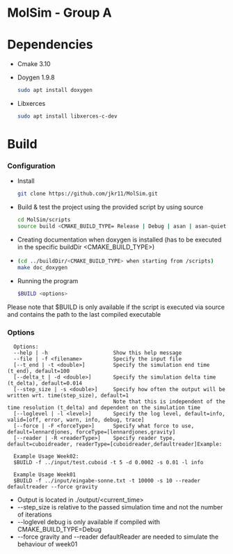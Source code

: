 MolSim - Group A
===

# Dependencies
- Cmake 3.10

- Doygen 1.9.8

    ```bash
    sudo apt install doxygen
    ```

- Libxerces
  ```bash
  sudo apt install libxerces-c-dev
  ```

# Build
### Configuration
- Install
  ```bash
  git clone https://github.com/jkr11/MolSim.git
  ```
- Build & test the project using the provided script by using source
  ```bash
  cd MolSim/scripts
  source build <CMAKE_BUILD_TYPE= Release | Debug | asan | asan-quiet>
  ```
- Creating documentation when doxygen is installed (has to be executed in the specific buildDir <CMAKE_BUILD_TYPE>)
- ```bash
  (cd ../buildDir/<CMAKE_BUILD_TYPE> when starting from /scripts)
  make doc_doxygen 
  ```
- Running the program
  ```bash
  $BUILD <options>
  ``` 
Please note that $BUILD is only available if the script is executed via source and contains the path to the last compiled executable

### Options

```console
  Options:
  --help | -h                     Show this help message
  --file | -f <filename>          Specify the input file
  [--t_end | -t <double>]         Specify the simulation end time (t_end), default=100
  [--delta_t | -d <double>]       Specify the simulation delta time (t_delta), default=0.014
  [--step_size | -s <double>]     Specify how often the output will be written wrt. time(step_size), default=1
                                  Note that this is independent of the time resolution (t_delta) and dependent on the simulation time
  [--loglevel | -l <level>]       Specify the log level, default=info, valid=[off, error, warn, info, debug, trace]
  [--force | -F <forceType>]      Specify what force to use, default=lennardjones, forceType=[lennardjones,gravity]
  [--reader | -R <readerType>]    Specify reader type, default=cuboidreader, readerType=[cuboidreader,defaultreader]Example:
  
  Example Usage Week02:
  $BUILD -f ../input/test.cuboid -t 5 -d 0.0002 -s 0.01 -l info
  
  Example Usage Week01
  $BUILD -f ../input/eingabe-sonne.txt -t 10000 -s 10 --reader defaultreader --force gravity
```

- Output is located in ./output/<current_time>
- --step_size is relative to the passed simulation time and not the number of iterations
- --loglevel debug is only available if compiled with CMAKE_BUILD_TYPE=Debug
- --force gravity and --reader defaultReader are needed to simulate the behaviour of week01 

